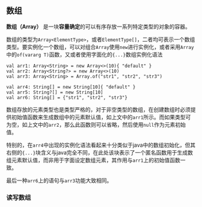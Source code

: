 ## 数组

**数组（Array）** 是一块**容量确定**的可以有序存放一系列特定类型的对象的容器。

数组的类型为`Array<ElementType>`，或者`ElementType[]`，二者均可表示一个数组类型。要实例化一个数组，可以对组合`Array`使用`new`进行实例化，或者采用`Array`中的`of(vararg T)`函数，又或者使用字面化的`{...}`数组实例化语法

```ecs
val arr1: Array<String> = new Array<>(10){ "default" }
val arr2: Array<String?> = new Array<>(10)
val arr3: Array<String> = Array.of("str1", "str2", "str3")

val arr4: String[] = new String[10]{ "default" }
val arr5: String?[] = new String[10]
val arr6: String[] = {"str1", "str2", "str3"}
```

数组存放的元素类型也是类型严格的，对于非空类型的数组，在创建数组时必须提供初始值函数来生成数组中的元素默认值，如上文中的`arr1`所示。而如果类型可为空，如上文中的`arr2`，那么此函数则可以省略，然后使用`null`作为元素初始值。

特别的，在`arr4`中出现的实例化语法看起来十分类似于java中的数组初始化，但其右侧的`{...}`块含义与java完全不同，在此处该块表示了一个匿名函数用于生成数组元素默认值，而非用于字面设定数组元素，其作用与`arr1`上的初始值函数一致。

最后一种`arr6`上的语句与`arr3`功能大致相同。

### 读写数组


